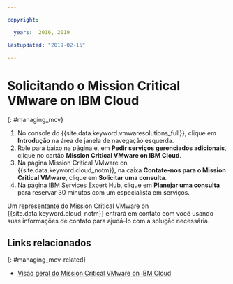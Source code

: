 ```yaml
---

copyright:

  years:  2016, 2019

lastupdated: "2019-02-15"

---
```


# Solicitando o Mission Critical VMware on IBM Cloud
{: #managing_mcv}

1. No console do {{site.data.keyword.vmwaresolutions_full}}, clique em **Introdução** na área de janela de navegação esquerda.
2. Role para baixo na página e, em **Pedir serviços gerenciados adicionais**, clique no cartão **Mission Critical VMware on IBM Cloud**.
3. Na página Mission Critical VMware on {{site.data.keyword.cloud_notm}}, na caixa **Contate-nos para o Mission Critical VMware**, clique em **Solicitar uma consulta**.
4. Na página IBM Services Expert Hub, clique em **Planejar uma consulta** para reservar 30 minutos com um especialista em serviços.

Um representante do Mission Critical VMware on {{site.data.keyword.cloud_notm}} entrará em contato com você usando suas informações de contato para ajudá-lo com a solução necessária.

## Links relacionados
{: #managing_mcv-related}

* [Visão geral do Mission Critical VMware on IBM Cloud](/docs/services/vmwaresolutions/services?topic=vmware-solutions-mcv_overview)
